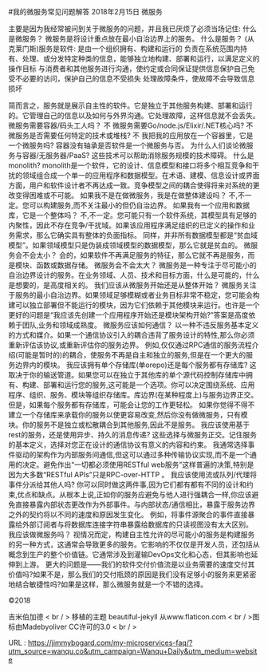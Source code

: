 #我的微服务常见问题解答
 2018年2月15日 微服务

主要是因为我经常被问到关于微服务的问题，并且我已厌烦了必须当场记住: 
什么是微服务？
微服务是将设计重点放在最小自治边界上的服务。
什么是服务？
(从克莱门斯)服务是软件:
是由一个组织拥有、构建和运行的
负责在系统范围内持有、处理、或分发特定种类的信息，能够独立地构建、部署和运行，以满足定义的操作目标
与消费者和其他服务进行沟通，使约定或合同保证提供信息保护自己免受不必要的访问，保护自己的信息不受损失
处理故障条件，使故障不会导致信息损坏

简而言之，服务就是展示自主性的软件。它是独立于其他服务构建、部署和运行的。它管理自己的信息以及如何与外界沟通。它处理故障，这样信息就不会丢失。
微服务需要容器/码头工人吗？
不
微服务需要Go/node.js/Elixir/.NET核心吗?
不
微服务是否需要任何特定的技术或堆栈?
不
我把我的应用放在一个容器里，它是一个微服务吗?
容器没有轴承是否软件是一个微服务与否。
为什么人们谈论微服务与容器/无服务器/PaaS?
这些技术可以帮助消除服务规模的技术障碍。
什么是monolith?
monolith是一个软件，它的设计、信息模型和接口将多个相互竞争和干扰的领域组合成一个单一的应用程序和数据模型。在术语、建模、信息设计或界面方面，用户和软件设计者不再达成一致。竞争模型之间的耦合使得将来对系统的更改变得困难或不可能。
如果我不是在做微服务，我是在做整体建设吗？
不,不一定。您可以构建服务,而不关注最小的但仍自治边界。
如果我有一个应用和数据库，它是一个整体吗？
不,不一定。您可能只有一个软件系统，其模型具有足够的内聚性，因此不存在竞争/干扰域。如果该应用程序满足组织的已定义的操作和业务需求，那么它确实具有整体的负面指标。
同样，并非所有数据模型都是“贫血域模型”。如果领域模型只是伪装成领域模型的数据模型，那么它就是贫血的。
微服务会不会太小？
会的，如果软件不再满足服务的特征，那么它就不再是服务，而是模块、函数或数据存储。
微服务会不会太大？
微服务是一种专注于尽可能小的自治边界设计的服务。在业务领域、人员、技术和目标方面，什么是可能的，什么是想要的，是高度相关的。
我们应该从微服务开始还是从整体开始？
微服务关注于服务的最小自治边界。如果领域足够模糊或者业务目标非常不稳定，您可能会构建可以独立部署但不能运行的模块，因为它们依赖于其他模块来运行。也许是一个更好的问题是“我应该先创建一个应用程序开始还是模块架构开始?”答案是高度依赖于团队,业务和领域成熟度。
微服务应该如何通信？
以一种不违反服务基本定义的方式和媒介。如果一个通信协议引入的耦合违背了服务设计的特性,那么你必须重新评估该协议,或重新评估你的服务边界。
例如,仅仅通过RPC通信的服务流程介绍(可能是暂时的)的耦合，使服务不再是自主和独立的服务,但是在一个更大的服务边界内的模块。
我应该拥有单个存储库(单orepo)还是每个服务都有存储库?
这取决于你的输送管道。如果您可以在独立于其他库的单个源代码控制存储库中拥有、构建、部署和运行您的服务,这可能是一个选项。你可以决定围绕系统、应用程序、组织、服务、模块等组织存储库。库边界(在某种程度上)与服务边界正交。但是，如果每个服务都有存储库，可能会让您的工作更轻松。
如果你觉得不得不建立一个存储库来承载你的服务以使更容易改变,然后你没有做微服务，只有模块。你的服务不是独立或松散耦合到其他服务,因此不是服务。
我应该使用基于rest的服务，还是使用异步、持久的消息传递?
 这些选择与微服务正交。记住服务的基本定义，选择对您正在设计的通信协议有意义的内容和约束。
 我通常选择事件驱动的架构作为内部服务间通信,但这可以通过多种传输协议实现,而不是一个通用的决定。避免作出“一切都必须使用RESTful web服务”这样普遍的决策,特别是因为大多数“RESTful APIs”只是RPC-over-HTTP 。
 我应该使用流或队列/代理将事件分派给其他人吗?
 你可以同时做这两件事,因为它们都有都有不同的设计和约束,优点和缺点。从根本上说,正如你的服务应避免与他人进行强耦合一样,你应该避免直接暴露内部状态更改作为外部事件。与内部状态/通信相比，暴露于服务边界之外的契约将以不同的速度和原因发生变化。
 例如，将事件源聚合的事件直接暴露给外部订阅者与将数据库连接字符串暴露给数据库的只读视图没有太大区别。
 我应该做微服务吗？
 视情况而定，构建自主性允许的尽可能小的服务是构建服务的另一种方式，这通常会导致更多的服务。它影响的不仅仅是开发人员，还包括从概念到生产的整个价值链。它通常涉及到灌输DevOps文化和心态，但其影响也延伸到上游。
 更大的问题是——我们的软件交付价值流是以业务需要的速度交付其价值吗?如果不是，那么我们的交付瓶颈的原因是我们没有足够小的服务来更紧密地结合敏捷性吗?如果是这样，那么微服务就是一个不错的选择。
 
 
 ©2018 
  
 
 吉米伯加德 
 < br / > 
 移植的主题 
 beautiful-jekyll 
 从www.flaticon.com < br / >图标由Madebyoliver CC许可的3.0 < br / > 
  
 URL : https://jimmybogard.com/my-microservices-faq/?utm_source=wanqu.co&utm_campaign=Wanqu+Daily&utm_medium=website